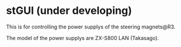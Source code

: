 # stGUI (under developing)
This is for controlling the power supplys of the steering magnets@R3.

The model of the power supplys are ZX-S800 LAN (Takasago).
